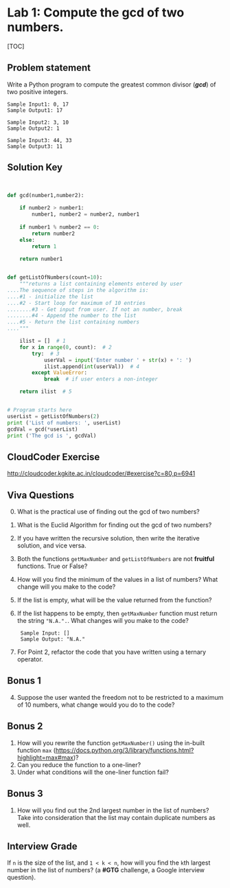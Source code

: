 
# Lab 1: Compute the gcd of two numbers. 

[TOC]

## Problem statement 

Write a Python program to compute the greatest common divisor (***gcd***) of two positive integers.

	Sample Input1: 0, 17
	Sample Output1: 17
	
	Sample Input2: 3, 10
	Sample Output2: 1
	
	Sample Input3: 44, 33
	Sample Output3: 11


## Solution Key

```python 


def gcd(number1,number2):
    
    if number2 > number1: 
        number1, number2 = number2, number1
    
    if number1 % number2 == 0: 
        return number2 
    else: 
        return 1 
    
    return number1


def getListOfNumbers(count=10):
    """returns a list containing elements entered by user
....The sequence of steps in the algorithm is:
....#1 - initialize the list
....#2 - Start loop for maximum of 10 entries
........#3 - Get input from user. If not an number, break
........#4 - Append the number to the list
....#5 - Return the list containing numbers
...."""

    ilist = []  # 1
    for x in range(0, count):  # 2
        try:  # 3
            userVal = input('Enter number ' + str(x) + ': ')
            ilist.append(int(userVal))  # 4
        except ValueError:
            break  # if user enters a non-integer

    return ilist  # 5


# Program starts here
userList = getListOfNumbers(2)
print ('List of numbers: ', userList)
gcdVal = gcd(*userList)
print ('The gcd is ', gcdVal)

```


## CloudCoder Exercise 

http://cloudcoder.kgkite.ac.in/cloudcoder/#exercise?c=80,p=6941


## Viva Questions 

0. What is the practical use of finding out the gcd of two numbers? 
1. What is the Euclid Algorithm for finding out the gcd of two numbers?
2. If you have written the recursive solution, then write the iterative solution, and vice versa. 
0. Both the functions `getMaxNumber` and `getListOfNumbers` are not **fruitful** functions. True or False? 
1. How will you find the minimum of the values in a list of numbers? What change will you make to the code? 
2. If the list is empty, what will be the value returned from the function? 
3. If the list happens to be empty, then `getMaxNumber` function must return the string `"N.A.".`. What changes will you make to the code? 
		
		Sample Input: []     
		Sample Output: "N.A." 

3. For Point 2, refactor the code that you have written using a ternary operator. 


## Bonus 1 
4. Suppose the user wanted the freedom not to be restricted to a maximum of 10 numbers, what change would you do to the code? 

## Bonus 2 
1. How will you rewrite the function `getMaxNumber()` using the in-built function `max` (https://docs.python.org/3/library/functions.html?highlight=max#max)? 
2. Can you reduce the function to a one-liner? 
3. Under what conditions will the one-liner function fail? 

## Bonus 3

1. How will you find out the 2nd largest number in the list of numbers? Take into consideration that the list may contain duplicate numbers as well. 


## Interview Grade 
If `n` is the size of the list, and `1 < k < n`, how will you find the `k`th largest number in the list of numbers? (a **#GTG** challenge, a Google interview question).
